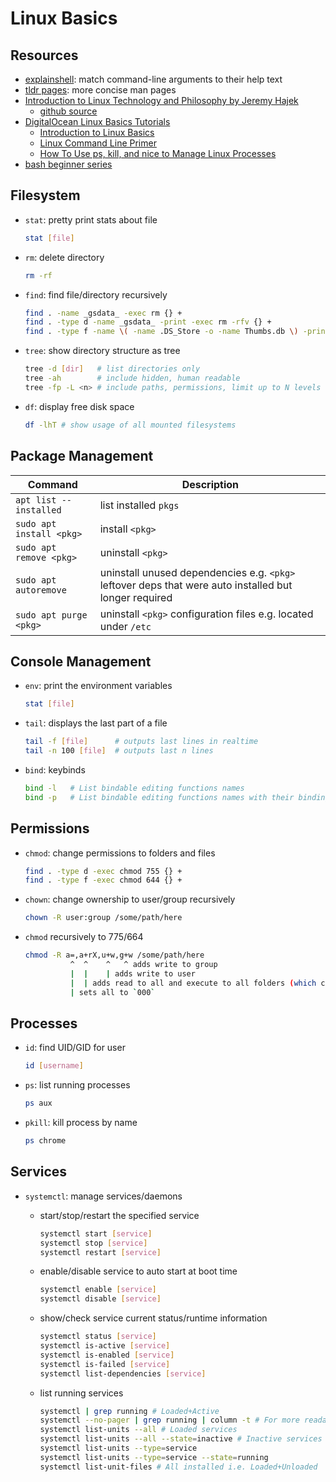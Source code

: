 # Linux Basics

## Resources

- [explainshell](https://explainshell.com/): match command-line arguments to their help text
- [tldr pages](https://tldr.sh/): more concise man pages
- [Introduction to Linux Technology and Philosophy by Jeremy Hajek](../_assets/intro-to-linux-textbook.pdf)
  - [github source](https://github.com/jhajek/Linux-text-book-part-1)
- [DigitalOcean Linux Basics Tutorials](https://www.digitalocean.com/community/tutorials?q=%5BLinux%20Basics%5D)
  - [Introduction to Linux Basics](https://www.digitalocean.com/community/tutorials/an-introduction-to-linux-basics)
  - [Linux Command Line Primer](https://www.digitalocean.com/community/tutorials/a-linux-command-line-primer)
  - [How To Use ps, kill, and nice to Manage Linux Processes](https://www.digitalocean.com/community/tutorials/how-to-use-ps-kill-and-nice-to-manage-processes-in-linux)
- [bash beginner series](https://linuxhandbook.com/tag/bash-beginner/)

## Filesystem

- `stat`: pretty print stats about file
  ```bash
  stat [file]
  ```

- `rm`: delete directory
  ```bash
  rm -rf
  ```

- `find`: find file/directory recursively
  ```bash
  find . -name _gsdata_ -exec rm {} +
  find . -type d -name _gsdata_ -print -exec rm -rfv {} +
  find . -type f -name \( -name .DS_Store -o -name Thumbs.db \) -print -exec rm {} +
  ```

- `tree`: show directory structure as tree
  ```bash
  tree -d [dir]   # list directories only
  tree -ah        # include hidden, human readable
  tree -fp -L <n> # include paths, permissions, limit up to N levels
  ```

- `df`: display free disk space
  ```bash
  df -lhT # show usage of all mounted filesystems
  ```

## Package Management

|Command|Description|
|-------|-----------|
|`apt list --installed`|list installed `pkgs`|
|`sudo apt install <pkg>`|install `<pkg>`|
|`sudo apt remove <pkg>`|uninstall `<pkg>`|
|`sudo apt autoremove`|uninstall unused dependencies e.g. `<pkg>` leftover deps that were auto installed but longer required|
|`sudo apt purge <pkg>`|uninstall `<pkg>` configuration files e.g. located under `/etc`|

## Console Management

- `env`: print the environment variables
  ```bash
  stat [file]
  ```

- `tail`: displays the last part of a file
  ```bash
  tail -f [file]      # outputs last lines in realtime
  tail -n 100 [file]  # outputs last n lines
  ```

- `bind`: keybinds
  ```bash
  bind -l   # List bindable editing functions names
  bind -p   # List bindable editing functions names with their bindings are
  ```

## Permissions

- `chmod`: change permissions to folders and files
  
  ```bash
  find . -type d -exec chmod 755 {} +
  find . -type f -exec chmod 644 {} +
  ```

- `chown`: change ownership to user/group recursively
  
  ```bash
  chown -R user:group /some/path/here
  ```

- `chmod` recursively to 775/664
  
  ```bash
  chmod -R a=,a+rX,u+w,g+w /some/path/here
            ^  ^    ^   ^ adds write to group
            |  |    | adds write to user
            |  | adds read to all and execute to all folders (which controls access)
            | sets all to `000`
  ```

## Processes

- `id`: find UID/GID for user
  ```bash
  id [username]
  ```

- `ps`: list running processes
  ```bash
  ps aux
  ```

- `pkill`: kill process by name
  ```bash
  ps chrome
  ```

## Services

- `systemctl`: manage services/daemons
  - start/stop/restart the specified service
    
    ```bash
    systemctl start [service]
    systemctl stop [service]
    systemctl restart [service]
    ```
  
  - enable/disable service to auto start at boot time
    
    ```bash
    systemctl enable [service]
    systemctl disable [service]
    ```
  
  - show/check service current status/runtime information
    
    ```bash
    systemctl status [service]
    systemctl is-active [service]
    systemctl is-enabled [service]
    systemctl is-failed [service]
    systemctl list-dependencies [service]
    ```
  
  - list running services
    
    ```bash
    systemctl | grep running # Loaded+Active
    systemctl --no-pager | grep running | column -t # For more readable output
    systemctl list-units --all # Loaded services
    systemctl list-units --all --state=inactive # Inactive services
    systemctl list-units --type=service
    systemctl list-units --type=service --state=running 
    systemctl list-unit-files # All installed i.e. Loaded+Unloaded
    ```
